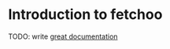 # Introduction to fetchoo

TODO: write [great documentation](http://jacobian.org/writing/what-to-write/)
